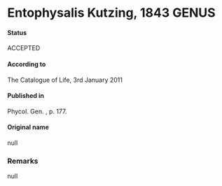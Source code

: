 # Entophysalis Kutzing, 1843 GENUS

#### Status
ACCEPTED

#### According to
The Catalogue of Life, 3rd January 2011

#### Published in
Phycol. Gen. , p. 177.

#### Original name
null

### Remarks
null